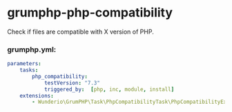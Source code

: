 # grumphp-php-compatibility

Check if files are compatible with X version of PHP.

### grumphp.yml:
````yml
parameters:
    tasks:
        php_compatibility:
            testVersion: "7.3"
            triggered_by:  [php, inc, module, install]
    extensions:
        - Wunderio\GrumPHP\Task\PhpCompatibilityTask\PhpCompatibilityExtensionLoader
````

